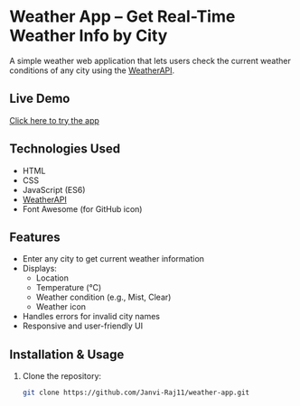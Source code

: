 #  Weather App – Get Real-Time Weather Info by City

A simple weather web application that lets users check the current weather conditions of any city using the [WeatherAPI](https://www.weatherapi.com/).

##  Live Demo

 [Click here to try the app](https://janvi-raj11.github.io/weather-app/)  

##  Technologies Used
- HTML
- CSS
- JavaScript (ES6)
- [WeatherAPI](https://www.weatherapi.com/)
- Font Awesome (for GitHub icon)

## Features
- Enter any city to get current weather information
- Displays:
  - Location
  - Temperature (°C)
  - Weather condition (e.g., Mist, Clear)
  - Weather icon
- Handles errors for invalid city names
- Responsive and user-friendly UI

##  Installation & Usage

1. Clone the repository:
   ```bash
   git clone https://github.com/Janvi-Raj11/weather-app.git
